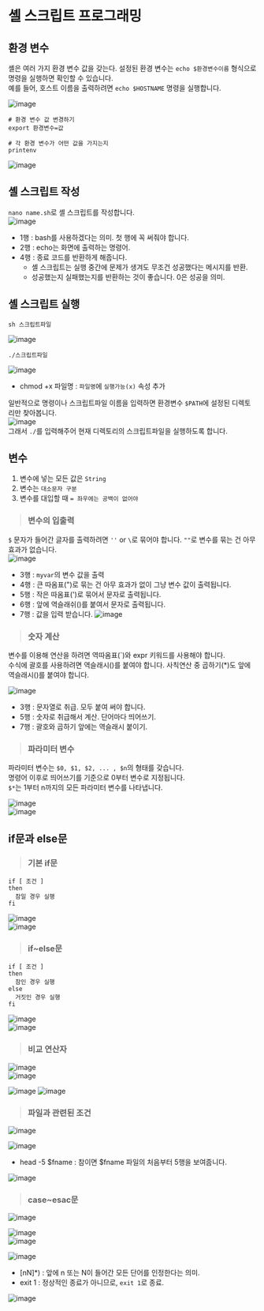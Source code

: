 # 셸 스크립트 프로그래밍

## 환경 변수

셸은 여러 가지 환경 변수 값을 갖는다. 설정된 환경 변수는 `echo $환경변수이름` 형식으로 명령을 실행하면 확인할 수 있습니다.   
예를 들어, 호스트 이름을 출력하려면 `echo $HOSTNAME` 명령을 실행합니다.

![image](https://user-images.githubusercontent.com/43658658/139676357-58956ad5-096e-46ed-86c0-ce23c6f27bfa.png)

```
# 환경 변수 값 변경하기
export 환경변수=값
```

```
# 각 환경 변수가 어떤 값을 가지는지
printenv
```

![image](https://user-images.githubusercontent.com/43658658/139677065-6caaf7f2-06d8-48c2-8f7d-c4e62c3906f7.png)

## 셸 스크립트 작성

`nano name.sh`로 셸 스크립트를 작성합니다.   
![image](https://user-images.githubusercontent.com/43658658/139677740-2973fb01-0f82-4cd8-832f-39a09ea9426e.png)   
* 1행 : bash를 사용하겠다는 의미. 첫 행에 꼭 써줘야 합니다.
* 2행 : echo는 화면에 출력하는 명령어.
* 4행 : 종료 코드를 반환하게 해줍니다. 
  * 셸 스크립트는 실행 중간에 문제가 생겨도 무조건 성공했다는 메시지를 반환.
  * 성공했는지 실패했는지를 반환하는 것이 좋습니다. 0은 성공을 의미.

## 셸 스크립트 실행

```
sh 스크립트파일
```

![image](https://user-images.githubusercontent.com/43658658/139678500-85d01a9b-c58c-4f06-9c51-24dbc2f3d439.png)

```
./스크립트파일
```

![image](https://user-images.githubusercontent.com/43658658/139678373-143b0122-b62a-4889-913d-ab2f5db5977c.png)   
* chmod +x 파일명 : `파일명`에 `실행가능(x)` 속성 추가

일반적으로 명령이나 스크립트파일 이름을 입력하면 환경변수 `$PATH`에 설정된 디렉토리만 찾아봅니다.   
![image](https://user-images.githubusercontent.com/43658658/139679120-8f64a82f-d3de-4d8c-9934-49fc7593c499.png)   
그래서 `./`를 입력해주어 현재 디렉토리의 스크립트파일을 실행하도록 합니다.

## 변수

1. 변수에 넣는 모든 값은 `String`
2. 변수는 `대소문자 구분`
3. 변수를 대입할 때 `= 좌우에는 공백이 없어야`

> <h3>변수의 입출력</h3>

`$` 문자가 들어간 글자를 출력하려면 `''` or `\`로 묶어야 합니다. `""`로 변수를 묶는 건 아무 효과가 없습니다.   
![image](https://user-images.githubusercontent.com/43658658/139680173-2c7de221-cf17-4b1c-8ab9-44ab1c049113.png)   
* 3행 : `myvar`의 변수 값을 출력
* 4행 : 큰 따옴표(")로 묶는 건 아무 효과가 없이 그냥 변수 값이 출력됩니다.
* 5행 : 작은 따옴표(')로 묶어서 문자로 출력됩니다.
* 6행 : 앞에 역슬래쉬(\)를 붙여서 문자로 출력됩니다.
* 7행 : 값을 입력 받습니다.
![image](https://user-images.githubusercontent.com/43658658/139680641-5035af95-8fe1-40cf-9212-b534015cc1ca.png)   
 
> <h3>숫자 계산</h3>

변수를 이용해 연산을 하려면 역따옴표(`)와 expr 키워드를 사용해야 합니다.   
수식에 괄호를 사용하려면 역슬래시(\)를 붙여야 합니다.
사칙연산 중 곱하기(*)도 앞에 역슬래시(\)를 붙여야 합니다.

![image](https://user-images.githubusercontent.com/43658658/139682154-0525bad6-43e4-4316-8b1e-6bfbe48d5e66.png)
* 3행 : 문자열로 취급. 모두 붙여 써야 합니다.
* 5행 : 숫자로 취급해서 계산. 단어마다 띄어쓰기.
* 7행 : 괄호와 곱하기 앞에는 역슬래시 붙이기.

> <h3>파라미터 변수</h3>

파라미터 변수는 `$0, $1, $2, ... , $n`의 형태를 갖습니다.   
명령어 이후로 띄어쓰기를 기준으로 0부터 변수로 지정됩니다.   
`$*`는 1부터 n까지의 모든 파라미터 변수를 나타냅니다.

![image](https://user-images.githubusercontent.com/43658658/139683599-654d5515-241d-458a-b414-9dcf94a36da3.png)   
![image](https://user-images.githubusercontent.com/43658658/139683731-4a2b9ab0-fcfd-46ed-992f-b08141731fc3.png)

## if문과 else문

> <h3>기본 if문</h3>

```
if [ 조건 ]
then
  참일 경우 실행
fi
```

![image](https://user-images.githubusercontent.com/43658658/139757677-c48135b8-241f-4657-b16a-03693b1f3a97.png)   
![image](https://user-images.githubusercontent.com/43658658/139757709-68627236-788b-4910-b3ad-c4ec0caae9c7.png)   

> <h3>if~else문</h3>

```
if [ 조건 ]
then
  참인 경우 실행
else
  거짓인 경우 실행
fi
```

![image](https://user-images.githubusercontent.com/43658658/139758054-eada73c3-8a8d-44da-95b0-7d59631f155f.png)   
![image](https://user-images.githubusercontent.com/43658658/139757995-660b1027-d186-4fbb-9dbc-5768c9a38d28.png)

> <h3>비교 연산자</h3>

![image](https://user-images.githubusercontent.com/43658658/139758207-4fe855f0-8b43-47cb-9864-4d07bfbfeec4.png)   
![image](https://user-images.githubusercontent.com/43658658/139758224-01a61e86-0f45-44c8-bfee-cc2983457f18.png)   

![image](https://user-images.githubusercontent.com/43658658/139758322-dcc77212-7683-4388-a170-0768d214694c.png)
![image](https://user-images.githubusercontent.com/43658658/139758357-c6ea1710-c0af-4a7f-b9e8-6f52393f6294.png)

> <h3>파일과 관련된 조건</h3>

![image](https://user-images.githubusercontent.com/43658658/139758407-e5b0c397-ff76-4c87-a95a-7c72876745c5.png)

![image](https://user-images.githubusercontent.com/43658658/139758551-4be07ed4-5c0f-4d2c-8ee3-e556ac944017.png)   
* head -5 $fname : 참이면 $fname 파일의 처음부터 5행을 보여줍니다.

![image](https://user-images.githubusercontent.com/43658658/139758794-d4911ebf-cb3d-49d5-93a7-7130fdfef91b.png)

> <h3>case~esac문</h3>

![image](https://user-images.githubusercontent.com/43658658/139758954-3f20bedb-4f99-4147-aefc-e845e4c49df6.png)

![image](https://user-images.githubusercontent.com/43658658/139758981-bf4d496c-1292-4ee7-af90-3d18f296c36a.png)   
![image](https://user-images.githubusercontent.com/43658658/139759047-ba0804d6-3162-4628-91bf-932a30932623.png)

![image](https://user-images.githubusercontent.com/43658658/139759264-7e38dfa9-e54e-40b6-a0de-dac5029ef33a.png)
* [nN]*) : 앞에 n 또는 N이 들어간 모든 단어를 인정한다는 의미.
* exit 1 : 정상적인 종료가 아니므로, `exit 1`로 종료.

![image](https://user-images.githubusercontent.com/43658658/139759552-1305ee4e-5cf0-45d8-b88d-9f4335c80a46.png)





